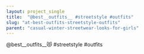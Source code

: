 ```yaml
---
layout: project_single
title:  "@best__outfits__ #streetstyle #outfits"
slug: "at-best-outfits-streetstyle-outfits"
parent: "casual-winter-streetwear-looks-for-girls"
---
```

@best__outfits__😻 #streetstyle #outfits